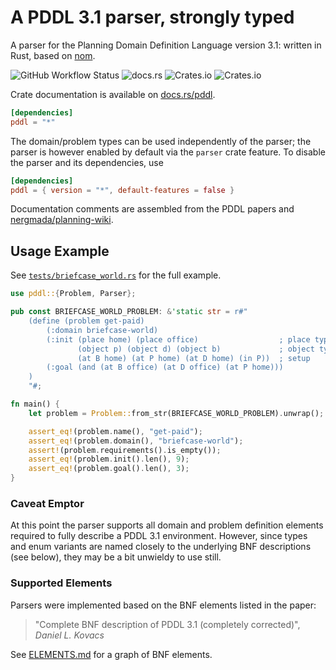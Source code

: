 # A PDDL 3.1 parser, strongly typed

A parser for the Planning Domain Definition Language version 3.1: written in Rust, based on [nom](https://crates.io/crates/nom).

![GitHub Workflow Status](https://img.shields.io/github/actions/workflow/status/sunsided/pddl-rs/rust.yml)
![docs.rs](https://img.shields.io/docsrs/pddl)
![Crates.io](https://img.shields.io/crates/v/pddl)
![Crates.io](https://img.shields.io/crates/l/pddl)

Crate documentation is available on [docs.rs/pddl](https://docs.rs/pddl).

```toml
[dependencies]
pddl = "*"
```

The domain/problem types can be used independently of the parser; the parser
is however enabled by default via the `parser` crate feature.
To disable the parser and its dependencies, use

```toml
[dependencies]
pddl = { version = "*", default-features = false }
```

Documentation comments are assembled from the PDDL papers and [nergmada/planning-wiki](https://github.com/nergmada/planning-wiki).

## Usage Example

See [`tests/briefcase_world.rs`](tests/briefcase_world.rs) for the full example.

```rust
use pddl::{Problem, Parser};

pub const BRIEFCASE_WORLD_PROBLEM: &'static str = r#"
    (define (problem get-paid)
        (:domain briefcase-world)
        (:init (place home) (place office)                  ; place types
               (object p) (object d) (object b)             ; object types
               (at B home) (at P home) (at D home) (in P))  ; setup
        (:goal (and (at B office) (at D office) (at P home)))
    )
    "#;

fn main() {
    let problem = Problem::from_str(BRIEFCASE_WORLD_PROBLEM).unwrap();

    assert_eq!(problem.name(), "get-paid");
    assert_eq!(problem.domain(), "briefcase-world");
    assert!(problem.requirements().is_empty());
    assert_eq!(problem.init().len(), 9);
    assert_eq!(problem.goal().len(), 3);
}
```

### Caveat Emptor

At this point the parser supports all domain and problem definition
elements required to fully describe a PDDL 3.1 environment.
However, since types and enum variants are named closely to the underlying
BNF descriptions (see below), they may be a bit unwieldy to use still.

### Supported Elements

Parsers were implemented based on the BNF elements listed in the paper:

> "Complete BNF description of PDDL 3.1 (completely corrected)",
> _Daniel L. Kovacs_

See [ELEMENTS.md](ELEMENTS.md) for a graph of BNF elements.
